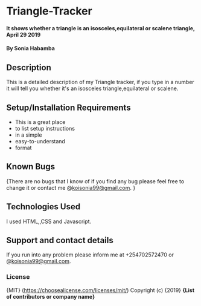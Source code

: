 # Triangle-Tracker
#### It shows whether a triangle is an isosceles,equilateral or scalene triangle, April 29 2019
#### By **Sonia Habamba**
## Description
This is a detailed description of my Triangle tracker, if you type in a number it will tell you whether it's an isosceles triangle,equilateral or scalene. 
## Setup/Installation Requirements
* This is a great place
* to list setup instructions
* in a simple
* easy-to-understand
* format
## Known Bugs
{There are no bugs that I know of if you find any bug please feel free to change it or contact me @koisonia99@gmail.com. }
## Technologies Used
I used HTML,,CSS and Javascript. 
## Support and contact details
If you run into any problem please inform me at +254702572470 or @koisonia99@gmail.com.
### License
{MIT} (https://choosealicense.com/licenses/mit/)
Copyright (c) {2019} **{List of contributors or company name}**
  
